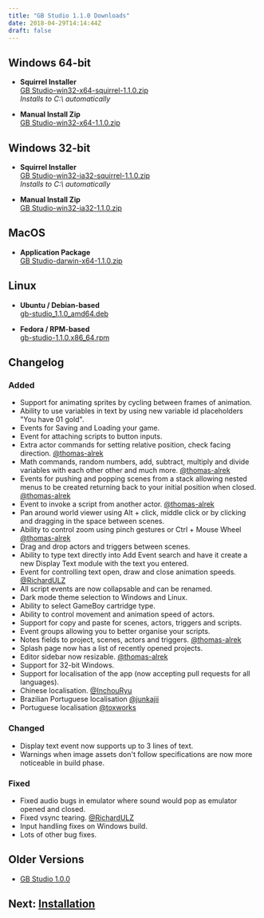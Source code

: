 ```yaml
---
title: "GB Studio 1.1.0 Downloads"
date: 2018-04-29T14:14:44Z
draft: false
---
```


## Windows 64-bit

- **Squirrel Installer**  
  [GB Studio-win32-x64-squirrel-1.1.0.zip](https://github.com/chrismaltby/gb-studio/releases/download/v1.1.0/GB.Studio-win32-x64-squirrel-1.1.0.zip)  
  _Installs to C:\\ automatically_

- **Manual Install Zip**  
  [GB Studio-win32-x64-1.1.0.zip](https://github.com/chrismaltby/gb-studio/releases/download/v1.1.0/GB.Studio-win32-x64-1.1.0.zip)

## Windows 32-bit

- **Squirrel Installer**  
  [GB Studio-win32-ia32-squirrel-1.1.0.zip](https://github.com/chrismaltby/gb-studio/releases/download/v1.1.0/GB.Studio-win32-ia32-squirrel-1.1.0.zip)  
  _Installs to C:\\ automatically_

- **Manual Install Zip**  
  [GB Studio-win32-ia32-1.1.0.zip](https://github.com/chrismaltby/gb-studio/releases/download/v1.1.0/GB.Studio-win32-ia32-1.1.0.zip)

## MacOS

- **Application Package**  
  [GB Studio-darwin-x64-1.1.0.zip](https://github.com/chrismaltby/gb-studio/releases/download/v1.1.0/GB.Studio-darwin-x64-1.1.0.zip)

## Linux

- **Ubuntu / Debian-based**  
  [gb-studio_1.1.0_amd64.deb](https://github.com/chrismaltby/gb-studio/releases/download/v1.1.0/gb-studio_1.1.0_amd64.deb)

- **Fedora / RPM-based**  
  [gb-studio-1.1.0.x86_64.rpm](https://github.com/chrismaltby/gb-studio/releases/download/v1.1.0/gb-studio-1.1.0.x86_64.rpm)

## Changelog

### Added

- Support for animating sprites by cycling between frames of animation.
- Ability to use variables in text by using new variable id placeholders "You have $01$ gold".
- Events for Saving and Loading your game.
- Event for attaching scripts to button inputs.
- Extra actor commands for setting relative position, check facing direction. [@thomas-alrek](https://github.com/thomas-alrek)
- Math commands, random numbers, add, subtract, multiply and divide variables with each other other and much more. [@thomas-alrek](https://github.com/thomas-alrek)
- Events for pushing and popping scenes from a stack allowing nested menus to be created returning back to your initial position when closed. [@thomas-alrek](https://github.com/thomas-alrek)
- Event to invoke a script from another actor. [@thomas-alrek](https://github.com/thomas-alrek)
- Pan around world viewer using Alt + click, middle click or by clicking and dragging in the space between scenes.
- Ability to control zoom using pinch gestures or Ctrl + Mouse Wheel [@thomas-alrek](https://github.com/thomas-alrek)
- Drag and drop actors and triggers between scenes.
- Ability to type text directly into Add Event search and have it create a new Display Text module with the text you entered.
- Event for controlling text open, draw and close animation speeds. [@RichardULZ](https://github.com/RichardULZ)
- All script events are now collapsable and can be renamed.
- Dark mode theme selection to Windows and Linux.
- Ability to select GameBoy cartridge type.
- Ability to control movement and animation speed of actors.
- Support for copy and paste for scenes, actors, triggers and scripts.
- Event groups allowing you to better organise your scripts.
- Notes fields to project, scenes, actors and triggers. [@thomas-alrek](https://github.com/thomas-alrek)
- Splash page now has a list of recently opened projects.
- Editor sidebar now resizable. [@thomas-alrek](https://github.com/thomas-alrek)
- Support for 32-bit Windows.
- Support for localisation of the app (now accepting pull requests for all languages).
- Chinese localisation. [@InchouRyu](https://github.com/InchouRyu)
- Brazilian Portuguese localisation [@junkajii](https://github.com/junkajii)
- Portuguese localisation [@toxworks](https://github.com/toxworks)

### Changed

- Display text event now supports up to 3 lines of text.
- Warnings when image assets don't follow specifications are now more noticeable in build phase.

### Fixed

- Fixed audio bugs in emulator where sound would pop as emulator opened and closed.
- Fixed vsync tearing. [@RichardULZ](https://github.com/RichardULZ)
- Input handling fixes on Windows build.
- Lots of other bug fixes.

## Older Versions

- [GB Studio 1.0.0](/downloads/1.0.0)

## Next: [Installation](/docs/installation)
